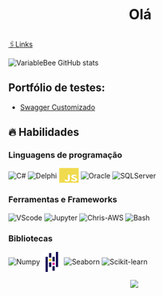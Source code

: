 <!--título-->
<div id="user-content-toc">
  <ul align="center">
    <summary><h1 style="display: inline-block">Olá</h1></summary>
</div>

<!-- Links -->
[🖇️Links](https://linklist.bio/aadjesus)

<!-- GithubStats -->
![VariableBee GitHub stats](https://github-readme-stats.vercel.app/api?username=aadjesus&show_icons=true&theme=gotham)

<!-- Portfolio -->
## Portfólio de testes:
- [Swagger Customizado](https://github.com/aadjesus/CustomSwagger)

## 🔥 Habilidades 
<!-- Skills: Programming Languages -->
  <div style="flex-basis: 48%;">
    <h3>Linguagens de programação</h3>
    <img align="center" alt="C#" height="30" width="40" src="https://img.shields.io/badge/C%23-239120?style=for-the-badge&logo=c-sharp&logoColor=white">
    <img align="center" alt="Delphi" height="30" width="40" src="https://img.shields.io/badge/Delphi_RAD_Studio-B22222?style=for-the-badge&logo=delphi&logoColor=white">    
    <img align="center" alt="Js" height="30" width="40" src="https://raw.githubusercontent.com/devicons/devicon/master/icons/javascript/javascript-plain.svg">      
    <img align="center" alt="Oracle" height="30" width="40" src="https://img.shields.io/badge/Oracle-F80000?style=for-the-badge&logo=oracle&logoColor=black">        
    <img align="center" alt="SQLServer" height="30" width="40" src="https://img.shields.io/badge/Microsoft_SQL_Server-CC2927?style=for-the-badge&logo=microsoft-sql-server&logoColor=white">
  </div>
  
  <!-- Skills: Tools & Frameworks -->
  <div style="flex-basis: 48%;">
    <h3>Ferramentas e Frameworks</h3>
    <img align="center" alt="VScode" height="30" width="40" src="https://cdn.jsdelivr.net/gh/devicons/devicon/icons/vscode/vscode-original.svg">
    <img align="center" alt="Jupyter" height="30" width="40" src="https://cdn.jsdelivr.net/gh/devicons/devicon/icons/jupyter/jupyter-original.svg">
    <img align="center" alt="Chris-AWS" height="30" width="40" src="https://cdn.jsdelivr.net/gh/devicons/devicon/icons/git/git-original.svg">
    <img align="center" alt="Bash" height="30" width="40" src="https://cdn.jsdelivr.net/gh/devicons/devicon/icons/bash/bash-original.svg">
  </div>
  
  <!-- Skills: Libraries -->
  <div style="flex-basis: 48%;">
    <h3>Bibliotecas</h3>
    <img align="center" alt="Numpy" height="30" width="40" src="https://cdn.jsdelivr.net/gh/devicons/devicon/icons/numpy/numpy-original.svg">
    <img align="center" alt="Pandas" src="https://raw.githubusercontent.com/devicons/devicon/2ae2a900d2f041da66e950e4d48052658d850630/icons/pandas/pandas-original.svg" alt="pandas" width="40" height="40"/>
    <img align="center" alt="Seaborn" src="https://seaborn.pydata.org/_images/logo-mark-lightbg.svg" alt="seaborn" width="40" height="40"/>
    <img align="center" alt="Scikit-learn" src="https://upload.wikimedia.org/wikipedia/commons/0/05/Scikit_learn_logo_small.svg" alt="scikit_learn" width="40" height="40"/>
  </div>  

  <div align="center">
  <p align="center"><img align="center" src="https://profile-counter.glitch.me/{aadjesus}/count.svg" /></p> 
  <br></div>
